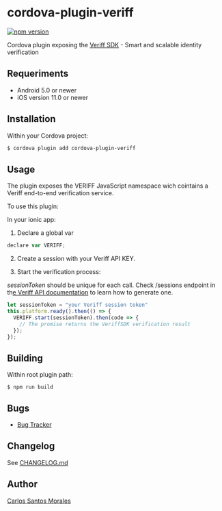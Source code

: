 
# cordova-plugin-veriff

[![npm version](https://img.shields.io/npm/v/cordova-plugin-veriff)](https://www.npmjs.com/package/cordova-plugin-veriff)


Cordova plugin exposing the [Veriff SDK](https://www.veriff.com/) - Smart and scalable identity verification

## Requeriments
- Android 5.0 or newer
- iOS version 11.0 or newer
## Installation

Within your Cordova project:

```bash
$ cordova plugin add cordova-plugin-veriff
```


## Usage

The plugin exposes the VERIFF JavaScript namespace wich cointains a Veriff end-to-end verification service.

To use this plugin:

In your ionic app:

1. Declare a global var

```javascript
declare var VERIFF;
```

2. Create a session with your Veriff API KEY.


2. Start the verification process:

*sessionToken* should be unique for each call. Check /sessions endpoint in th[e Veriff API documentation](https://developers.veriff.com/#sessions) to learn how to generate one.

```javascript
let sessionToken = "your Veriff session token"
this.platform.ready().then(() => {
  VERIFF.start(sessionToken).then(code => {
    // The promise returns the VeriffSDK verification result
  });
});
```

## Building

Within root plugin path:

`$ npm run build`

## Bugs

- [Bug Tracker](https://github.com/CSantosM/cordova-plugin-veriff/issues)

## Changelog

See [CHANGELOG.md](CHANGELOG.md)

## Author

[Carlos Santos Morales](https://www.linkedin.com/in/csantosm/)
